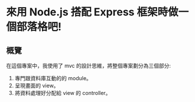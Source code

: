 # 來用 Node.js 搭配 Express 框架時做一個部落格吧! 

## 概覽
在這個專案中，我使用了 mvc 的設計思維，將整個專案劃分為三個部分:

1. 專門跟資料庫互動的的 module。
2. 呈現畫面的 view。
3. 將資料處理好分配給 view 的 controller。





